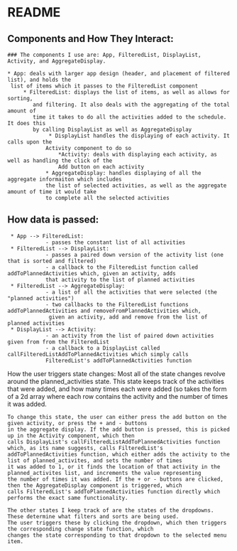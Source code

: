 # README

## Components and How They Interact:
    ### The components I use are: App, FilteredList, DisplayList, Activity, and AggregateDisplay.

    * App: deals with larger app design (header, and placement of filtered list), and holds the
     list of items which it passes to the FilteredList component
         * FilteredList: displays the list of items, as well as allows for sorting,
            and filtering. It also deals with the aggregating of the total amount of
            time it takes to do all the activities added to the schedule. It does this
            by calling DisplayList as well as AggregateDisplay
                 * DisplayList handles the displaying of each activity. It calls upon the
                Activity component to do so
                    *Activity: deals with displaying each activity, as well as handling the click of the
                    Add button on each activity
                * AggregateDisplay: handles displaying of all the aggregate informaiton which includes
                the list of selected activities, as well as the aggregate amount of time it would take
                to complete all the selected activities


 ## How data is passed:
     * App --> FilteredList:
                - passes the constant list of all activities
     * FilteredList --> DisplayList:
                - passes a paired down version of the activity list (one that is sorted and filtered)
                - a callback to the FilteredList function called addToPlannedActivities which, given an activity, adds
                that activity to the list of planned activities
     * FilteredList --> AggregateDisplay:
                - a list of all the activities that were selected (the "planned activities")
                - two callbacks to the FilteredList functions addToPlannedActivities and removeFromPlannedActivities which,
                 given an activity, add and remove from the list of planned activities
     * DisplayList --> Activity:
                - an activity from the list of paired down activities given from from the FilteredList
                - a callback to a DisplayList called callFilteredListAddToPlannedActivities which simply calls
                FilteredList's addToPlannedActivities function


How the user triggers state changes:
    Most all of the state changes revolve around the planned_activities state. This state keeps track of the activities
    that were added, and how many times each were added (so takes the form of a 2d array where each row contains the
    activity and the number of times it was added.

    To change this state, the user can either press the add button on the given activity, or press the + and - buttons
    in the aggregate display. If the add button is pressed, this is picked up in the Activity component, which then
    calls DisplayList's callFilteredListAddToPlannedActivities function which, as its name suggests, calls FilteredList's
    addToPlannedActivities function, which either adds the activity to the list of planned_activites, and sets the number of times
    it was added to 1, or it finds the location of that activity in the planned_activites list, and increments the value representing
    the number of times it was added. If the + or - buttons are clicked, then the AggregateDisplay component is triggered, which
    calls FilteredList's addToPlannedActivities function directly which performs the exact same functionality.

    The other states I keep track of are the states of the dropdowns. These determine what filters and sorts are being used.
    The user triggers these by clicking the dropdown, which then triggers the corresponding change state function, which
    changes the state corresponding to that dropdown to the selected menu item.
